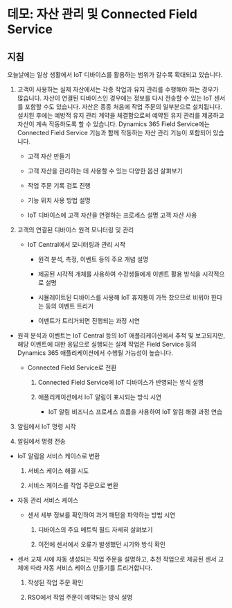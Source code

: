 ﻿---
demo:
    title: '데모: 자산 관리 및 Connected Field Service'
    module: '모듈 4: Dynamics 365 Customer Service의 기본 사항 파악'
---

# 데모: 자산 관리 및 Connected Field Service

## 지침

오늘날에는 일상 생활에서 IoT 디바이스를 활용하는 범위가 갈수록 확대되고 있습니다. 

1. 고객이 사용하는 실제 자산에서는 각종 작업과 유지 관리를 수행해야 하는 경우가 많습니다.  자산이 연결된 디바이스인 경우에는 정보를 다시 전송할 수 있는 IoT 센서를 포함할 수도 있습니다.  자산은 종종 처음에 작업 주문의 일부분으로 설치됩니다.  설치된 후에는 예방적 유지 관리 계약을 체결함으로써 예약된 유지 관리를 제공하고 자산이 계속 작동하도록 할 수 있습니다.  Dynamics 365 Field Service에는 Connected Field Service 기능과 함께 작동하는 자산 관리 기능이 포함되어 있습니다.    

	- 고객 자산 만들기

	- 고객 자산을 관리하는 데 사용할 수 있는 다양한 옵션 살펴보기 

	- 작업 주문 기록 검토 진행

	- 기능 위치 사용 방법 설명 

	- IoT 디바이스에 고객 자산을 연결하는 프로세스 설명 고객 자산 사용

 

2. 고객의 연결된 디바이스 원격 모니터링 및 관리

	- IoT Central에서 모니터링과 관리 시작

		- 원격 분석, 측정, 이벤트 등의 주요 개념 설명 

		- 제공된 시각적 개체를 사용하여 수강생들에게 이벤트 활용 방식을 시각적으로 설명 

		- 시뮬레이트된 디바이스를 사용해 IoT 휴지통이 가득 찼으므로 비워야 한다는 등의 이벤트 트리거 

		- 이벤트가 트리거되면 진행되는 과정 시연 

- 원격 분석과 이벤트는 IoT Central 등의 IoT 애플리케이션에서 추적 및 보고되지만, 해당 이벤트에 대한 응답으로 실행되는 실제 작업은 Field Service 등의 Dynamics 365 애플리케이션에서 수행될 가능성이 높습니다. 

	- Connected Field Service로 전환

		1. Connected Field Service에 IoT 디바이스가 반영되는 방식 설명

		2. 애플리케이션에서 IoT 알림이 표시되는 방식 시연

			- IoT 알림 비즈니스 프로세스 흐름을 사용하여 IoT 알림 해결 과정 연습

3. 알림에서 IoT 명령 시작

4. 알림에서 명령 전송 

- IoT 알림을 서비스 케이스로 변환

	1. 서비스 케이스 해결 시도

	2. 서비스 케이스를 작업 주문으로 변환

- 자동 관리 서비스 케이스

	- 센서 세부 정보를 확인하여 과거 패턴을 파악하는 방법 시연 

		1. 디바이스의 주요 메트릭 필드 자세히 살펴보기

		2. 이전에 센서에서 오류가 발생했던 시기와 방식 확인 

- 센서 교체 시에 자동 생성되는 작업 주문을 설명하고, 추천 작업으로 제공된 센서 교체에 따라 자동 서비스 케이스 만들기를 트리거합니다. 

	1. 작성된 작업 주문 확인 

	2. RSO에서 작업 주문이 예약되는 방식 설명
